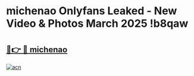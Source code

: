 # michenao Onlyfans Leaked - New Video & Photos March 2025 !b8qaw

# <h2><a href="https://x0aa04.iuczelnia.edu.pl?title=michenao&ref=b8qaw">🔗👉 🔴 michenao</a></h2>

[![acn](https://github.com/user-attachments/assets/0f9c940e-d8b0-45ae-aac7-cd30a18b3e1c)](https://x0aa04.iuczelnia.edu.pl?title=michenao&ref=b8qaw)


